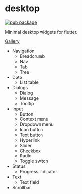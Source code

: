 # desktop

[![pub package](https://img.shields.io/pub/v/desktop.svg)](https://pub.dartlang.org/packages/desktop)

Minimal desktop widgets for flutter.

[Gallery](https://adrianos42.github.io/desktop/)

* Navigation
  * Breadcrumb
  * Nav
  * Tab
  * Tree
* Data
  * List table
* Dialogs
  * Dialog
  * Message
  * Tooltip
* Input
  * Button
  * Context menu
  * Dropdown menu
  * Icon button
  * Text button
  * Hyperlink
  * Slider
  * Checkbox
  * Radio
  * Toggle switch
* Status
  * Progress indicator
* Text
  * Text field
* Scrollbar